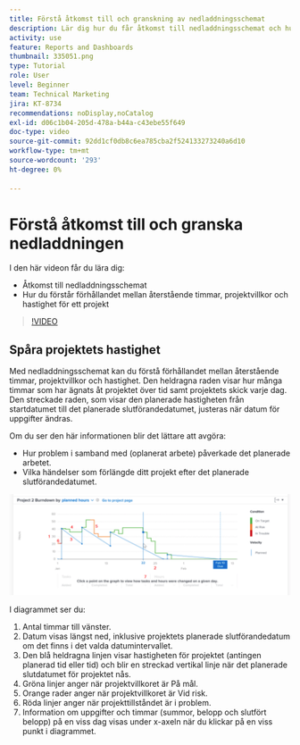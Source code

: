 ```yaml
---
title: Förstå åtkomst till och granskning av nedladdningsschemat
description: Lär dig hur du får åtkomst till nedladdningsschemat och hur du förstår förhållandet mellan återstående timmar, projektvillkor och projektets hastighet i [!UICONTROL Förbättrad analys].
activity: use
feature: Reports and Dashboards
thumbnail: 335051.png
type: Tutorial
role: User
level: Beginner
team: Technical Marketing
jira: KT-8734
recommendations: noDisplay,noCatalog
exl-id: d06c1b04-205d-478a-b44a-c43ebe55f649
doc-type: video
source-git-commit: 92dd1cf0db8c6ea785cba2f524133273240a6d10
workflow-type: tm+mt
source-wordcount: '293'
ht-degree: 0%

---
```


# Förstå åtkomst till och granska nedladdningen

I den här videon får du lära dig:

* Åtkomst till nedladdningsschemat
* Hur du förstår förhållandet mellan återstående timmar, projektvillkor och hastighet för ett projekt

>[!VIDEO](https://video.tv.adobe.com/v/335051/?quality=12&learn=on)

## Spåra projektets hastighet

Med nedladdningsschemat kan du förstå förhållandet mellan återstående timmar, projektvillkor och hastighet. Den heldragna raden visar hur många timmar som har ägnats åt projektet över tid samt projektets skick varje dag. Den streckade raden, som visar den planerade hastigheten från startdatumet till det planerade slutförandedatumet, justeras när datum för uppgifter ändras.

Om du ser den här informationen blir det lättare att avgöra:

* Hur problem i samband med (oplanerat arbete) påverkade det planerade arbetet.
* Vilka händelser som förlängde ditt projekt efter det planerade slutförandedatumet.

![En bild som visar ett nedladdningsbart diagram med siffror i områden som beskrivs i punkterna nedan](assets/section-2-9.png)

I diagrammet ser du:

1. Antal timmar till vänster.
1. Datum visas längst ned, inklusive projektets planerade slutförandedatum om det finns i det valda datumintervallet.
1. Den blå heldragna linjen visar hastigheten för projektet (antingen planerad tid eller tid) och blir en streckad vertikal linje när det planerade slutdatumet för projektet nås.
1. Gröna linjer anger när projektvillkoret är På mål.
1. Orange rader anger när projektvillkoret är Vid risk.
1. Röda linjer anger när projekttillståndet är i problem.
1. Information om uppgifter och timmar (summor, belopp och slutfört belopp) på en viss dag visas under x-axeln när du klickar på en viss punkt i diagrammet.
